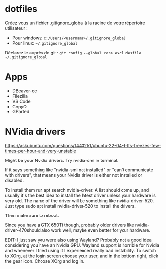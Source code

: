 # dotfiles

Créez vous un fichier .gitignore_global à la racine de votre répertoire utilisateur :

* Pour windows: `c:/Users/<username>/.gitignore_global`
* Pour linux: `~/.gitignore_global`

Déclarez le auprès de git : `git config --global core.excludesfile ~/.gitignore_global`

# Apps

- DBeaver-ce
- Filezilla
- VS Code
- CopyQ
- GParted

# NVidia drivers

https://askubuntu.com/questions/1443251/ubuntu-22-04-1-lts-freezes-few-times-per-hour-and-very-unstable

Might be your Nvidia drivers. Try nvidia-smi in terminal.

If it says something like "nvidia-smi not installed" or "can't communicate with drivers", that means your Nvidia driver is either not installed or disabled.

To install them run apt search nvidia-driver. A list should come up, and usually it's the best idea to install the latest driver unless your hardware is very old. The name of the driver will be something like nvidia-driver-520. Just type sudo apt install nvidia-driver-520 to install the drivers.

Then make sure to reboot.

Since you have a GTX 650Ti though, probably older drivers like nvidia-driver-470should also work well, maybe even better for your hardware.

EDIT: I just saw you were also using Wayland? Probably not a good idea considering you have an Nvidia GPU. Wayland support is horrible for Nvidia and whenever I tried using it I experienced really bad instability. To switch to XOrg, at the login screen choose your user, and in the bottom right, click the gear icon. Choose XOrg and log in.

